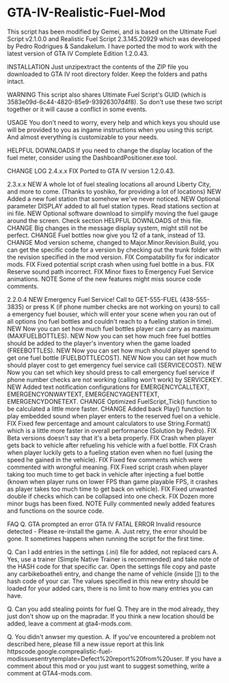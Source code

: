 # GTA-IV-Realistic-Fuel-Mod
This script has been modified by Gemei, and is based on the Ultimate Fuel Script v2.1.0.0 and Realistic Fuel Script 2.3.145.20929 which was developed by Pedro Rodrigues & Sandakelum.
I have ported the mod to work with the latest version of GTA IV Complete Edition 1.2.0.43.

INSTALLATION 
Just unzipextract the contents of the ZIP file you downloaded to
GTA IV root directory folder. Keep the folders and paths intact.

WARNING 
This script also shares Ultimate Fuel Script's GUID (which is
3583e09d-6c44-4820-85e9-93926307d4f8). So don't use these two script together
or it will cause a conflict in some events.

USAGE
You don't need to worry, every help and which keys you should use will be
provided to you as ingame instructions when you using this script. And almost
everything is customizable to your needs.

HELPFUL DOWNLOADS
If you need to change the display location of the fuel meter, consider using the DashboardPositioner.exe tool.

CHANGE LOG 
2.4.x.x
FIX Ported to GTA IV version 1.2.0.43.

2.3.x.x
NEW A whole lot of fuel stealing locations all around Liberty City, and more to come. (Thanks to yoshiko, for providing a lot of locations)
NEW Added a new fuel station that somehow we've never noticed.
NEW Optional parameter DISPLAY added to all fuel station types. Read stations section at ini file.
NEW Optional software download to simplify moving the fuel gauge around the screen. Check section HELPFUL DOWNLOADS of this file.
CHANGE Big changes in the message display system, might still not be perfect.
CHANGE Fuel bottles now give you 12 of a tank, instead of 13.
CHANGE Mod version scheme, changed to Major.Minor.Revision.Build, you can get the specific code for a version by checking out the trunk folder with the revision specified in the mod version.
FIX Compatability fix for indicator mods.
FIX Fixed potential script crash when using fuel bottle in a bus.
FIX Reserve sound path incorrect.
FIX Minor fixes to Emergency Fuel Service animations.
NOTE Some of the new features might miss source code comments.

2.2.0.4
NEW Emergency Fuel Service! Call to GET-555-FUEL (438-555-3835) or press K (if phone number checks are not working on yours) to call a emergency fuel bouser, which will enter your scene when you ran out of all options (no fuel bottles and couldn't reach to a fueling station in time).
NEW Now you can set how much fuel bottles player can carry as maximum (MAXFUELBOTTLES).
NEW Now you can set how much free fuel bottles should be added to the player's inventory when the game loaded (FREEBOTTLES).
NEW Now you can set how much should player spend to get one fuel bottle (FUELBOTTLECOST).
NEW Now you can set how much should player cost to get emergency fuel service call (SERVICECOST).
NEW Now you can set which key should press to call emergency fuel service if phone number checks are not working (calling won't work) by SERVICEKEY.
NEW Added text notification configurations for EMERGENCYCALLTEXT, EMERGENCYONWAYTEXT, EMERGENCYAGENTTEXT, EMERGENCYDONETEXT.
CHANGE Optimized FuelScript_Tick() function to be calculated a little more faster.
CHANGE Added back Play() function to play embedded sound when player enters to the reserved fuel on a vehicle.
FIX Fixed few percentage and amount calculators to use String.Format() which is a little more faster in overall performance (Solution by Pedro).
FIX Beta versions doesn't say that it's a beta properly.
FIX Crash when player gets back to vehicle after refueling his vehicle with a fuel bottle.
FIX Crash when player luckily gets to a fueling station even when no fuel (using the speed he gained in the vehicle).
FIX Fixed few comments which were commented with wrongful meaning.
FIX Fixed script crash when player taking too much time to get back in vehicle after injecting a fuel bottle (known when player runs on lower FPS than game playable FPS, it crashes as player takes too much time to get back on vehicle).
FIX Fixed unwanted double if checks which can be collapsed into one check.
FIX Dozen more minor bugs has been fixed.
NOTE Fully commented newly added features and functions on the source code.

FAQ
Q. GTA prompted an error  GTA IV FATAL ERROR Invalid resource detected - Please re-install the game.
A. Just retry, the error should be gone. It sometimes happens when running the script for the first time.

Q. Can I add entries in the settings (.ini) file for added, not replaced cars 
A. Yes, use a trainer (Simple Native Trainer is recommended) and take note of the HASH code for that specific car. Open the settings file copy and paste any carbikeboatheli entry, and change the name of vehicle (inside []) to the hash code of your car. The values specified in this new entry should be loaded for your added cars, there is no limit to how many entries you can have.

Q. Can you add stealing points for fuel 
Q. They are in the mod already, they just don't show up on the mapradar. If you think a new location should be added, leave a comment at gta4-mods.com.

Q. You didn't anwser my question.
A. If you've encountered a problem not described here, please fill a new issue report at this link httpscode.google.comprealistic-fuel-modissuesentrytemplate=Defect%20report%20from%20user. If you have a comment about this mod or you just want to suggest something, write a comment at GTA4-mods.com.
